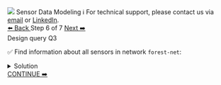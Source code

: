 <!-- TOP -->
<div class="top">
  <img src="https://datastax-academy.github.io/katapod-shared-assets/images/ds-academy-logo.svg" />
  <span class="scenario-title">Sensor Data Modeling</span>
  <span class="scenario-subtitle">ℹ️ For technical support, please contact us via <a href="mailto:aleksandr.volochnev@datastax.com">email</a> or <a href="https://dtsx.io/aleks">LinkedIn</a>.</span> 
</div>

<!-- NAVIGATION -->
<div id="navigation-top" class="navigation-top">
 <a href='command:katapod.loadPage?[{"step":"step5"}]'
   class="btn btn-dark navigation-top-left">⬅️ Back
 </a>
<span class="step-count"> Step 6 of 7</span>
 <a href='command:katapod.loadPage?[{"step":"step7"}]' 
    class="btn btn-dark navigation-top-right">Next ➡️
  </a>
</div>

<!-- CONTENT -->

<div class="step-title">Design query Q3</div>

✅ Find information about all sensors in network `forest-net`:

<details>
  <summary>Solution</summary>

```
SELECT * 
FROM sensors_by_network
WHERE network = 'forest-net';
```

</details>

<!-- NAVIGATION -->
<div id="navigation-bottom" class="navigation-bottom">
 <a href='command:katapod.loadPage?[{"step":"step7"}]'
    class="btn btn-primary btn-astra navigation-bottom-right">CONTINUE ➡️
  </a>
</div>
